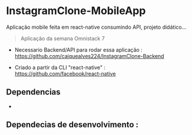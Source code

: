 # InstagramClone-MobileApp
Aplicação mobile feita em react-native consumindo API, projeto didático...
> Aplicação da semana Omnistack 7

- Necessario Backend/API para rodar essa aplicação : https://github.com/caiquealves224/InstagramClone-Backend

- Criado a partir da CLI "react-native" : https://github.com/facebook/react-native

## Dependencias

-

## Dependecias de desenvolvimento : 

